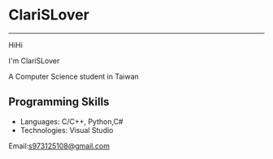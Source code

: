 # ClariSLover

---

HiHi

I'm ClariSLover

A Computer Science student in Taiwan

## Programming Skills

* Languages:  C/C++, Python,C#
* Technologies:  Visual Studio

Email:s973125108@gmail.com